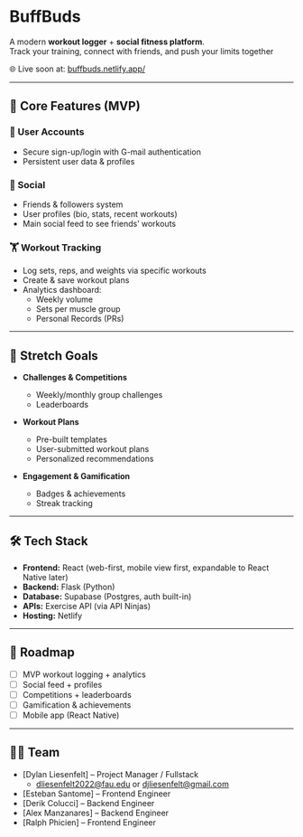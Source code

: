 # BuffBuds

A modern **workout logger** + **social fitness platform**.  
Track your training, connect with friends, and push your limits together

🌐 Live soon at: [buffbuds.netlify.app/](https://buffbuds.netlify.app/)

---

## 🚀 Core Features (MVP)

### 👤 User Accounts
- Secure sign-up/login with  G-mail authentication  
- Persistent user data & profiles  

### 🤝 Social
- Friends & followers system  
- User profiles (bio, stats, recent workouts)  
- Main social feed to see friends’ workouts  

### 🏋️ Workout Tracking
- Log sets, reps, and weights via specific workouts 
- Create & save workout plans  
- Analytics dashboard:  
  - Weekly volume  
  - Sets per muscle group  
  - Personal Records (PRs)  

---

## 🎯 Stretch Goals
- **Challenges & Competitions**  
  - Weekly/monthly group challenges  
  - Leaderboards  

- **Workout Plans**  
  - Pre-built templates  
  - User-submitted workout plans  
  - Personalized recommendations  

- **Engagement & Gamification**  
  - Badges & achievements  
  - Streak tracking  

---

## 🛠️ Tech Stack
- **Frontend:** React (web-first, mobile view first, expandable to React Native later)  
- **Backend:** Flask (Python)  
- **Database:** Supabase (Postgres, auth built-in)  
- **APIs:** Exercise API (via API Ninjas)  
- **Hosting:** Netlify

---

## 📍 Roadmap
- [ ] MVP workout logging + analytics  
- [ ] Social feed + profiles  
- [ ] Competitions + leaderboards  
- [ ] Gamification & achievements  
- [ ] Mobile app (React Native)  

---

## 🧑‍💻 Team
- [Dylan Liesenfelt] – Project Manager / Fullstack  
    * dliesenfelt2022@fau.edu or djliesenfelt@gmail.com
- [Esteban Santome] – Frontend Engineer  
- [Derik Colucci] – Backend Engineer  
- [Alex Manzanares] – Backend Engineer  
- [Ralph Phicien] – Frontend Engineer  

